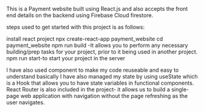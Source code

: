 This is a Payment website built using React.js and also accepts the front end details on the backend using Firebase Cloud firestore.

steps used to get started with this project is as follows:

install react project 
npx create-react-app payment_website
cd payment_website
npm run build -It allows you to perform any necessary building/prep tasks for your project, prior to it being used in another project.
npm run start-to start your project in the server

I have also used component to make my code reuseable and easy to understand basically
I have also managed my state by using useState which is a Hook that allows you to have state variables in functional components.
React Router is also included in the project- it allows us to build a single-page web application with navigation without the page refreshing as the user navigates.